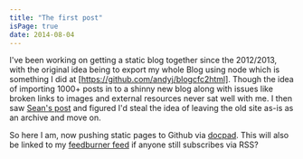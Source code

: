 ```yaml
---
title: "The first post"
isPage: true
date: 2014-08-04
---
```

I've been working on getting a static blog together since the 2012/2013, with the original idea being to
export my whole Blog using node which is something I did at [https://github.com/andyj/blogcfc2html]. Though the idea of importing 1000+ posts in to a shinny new blog along with issues like broken links to images and external resources never sat well with me. I then saw [Sean's post](http://www.corfield.org/blog/post.cfm/the-blog-is-dead-long-live-the-blog) and figured I'd steal the idea of leaving the old site as-is as an archive and move on.

So here I am, now pushing static pages to Github via [docpad](http://docpad.org/). This will also be linked to my [feedburner feed](http://feeds.feedburner.com/andyjarrett) if anyone still subscribes via RSS?